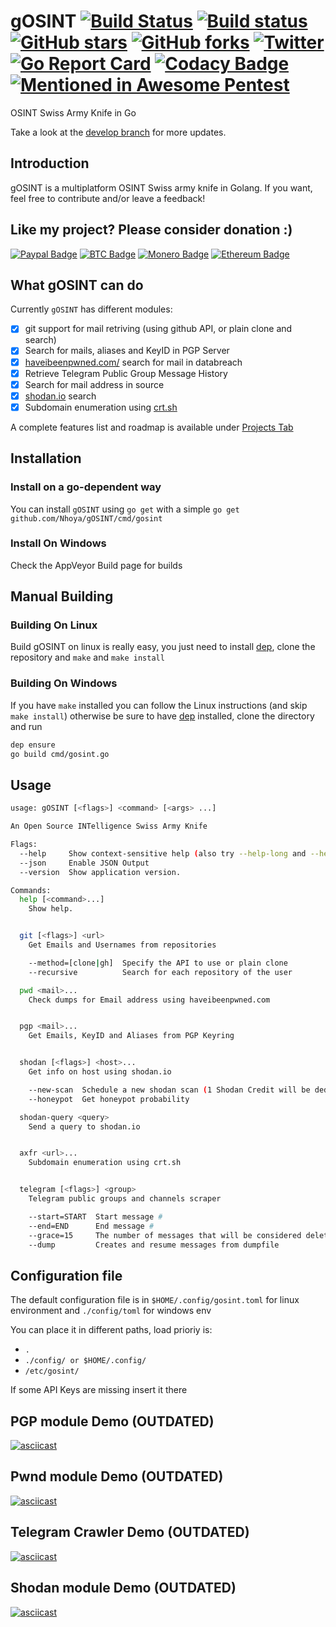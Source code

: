# gOSINT [![Build Status](https://travis-ci.org/Nhoya/gOSINT.svg?branch=master)](https://travis-ci.org/Nhoya/gOSINT) [![Build status](https://ci.appveyor.com/api/projects/status/9qn2y2f8t5up8ww2?svg=true)](https://ci.appveyor.com/project/Nhoya/gosint) [![GitHub stars](https://img.shields.io/github/stars/Nhoya/gOSINT.svg)](https://github.com/Nhoya/gOSINT/stargazers) [![GitHub forks](https://img.shields.io/github/forks/Nhoya/gOSINT.svg)](https://github.com/Nhoya/gOSINT/network) [![Twitter](https://img.shields.io/twitter/url/https/github.com/Nhoya/gOSINT.svg?style=social&style=plastic)](https://twitter.com/intent/tweet?text=Wow:&url=https%3A%2F%2Fgithub.com%2FNhoya%2FgOSINT) [![Go Report Card](https://goreportcard.com/badge/github.com/Nhoya/gOSINT)](https://goreportcard.com/report/github.com/Nhoya/gOSINT) [![Codacy Badge](https://api.codacy.com/project/badge/Grade/76673062a30e48bd99d499d32c0c6af0)](https://www.codacy.com/app/Nhoya/gOSINT?utm_source=github.com&amp;utm_medium=referral&amp;utm_content=Nhoya/gOSINT&amp;utm_campaign=Badge_Grade) [![Mentioned in Awesome Pentest](https://awesome.re/mentioned-badge.svg)](https://github.com/enaqx/awesome-pentest)

OSINT Swiss Army Knife in Go

Take a look at the [develop branch](https://github.com/Nhoya/gOSINT/tree/develop) for more updates.

## Introduction

gOSINT is a multiplatform OSINT Swiss army knife in Golang. If you want, feel free to contribute and/or leave a feedback!

## Like my project? Please consider donation :)

[![Paypal Badge](https://img.shields.io/badge/Donate-PayPal-yellow.svg)](https://www.paypal.me/Nhoya) [![BTC Badge](https://img.shields.io/badge/Donate-BTC-yellow.svg)](https://pastebin.com/raw/nyDDPwaM) [![Monero Badge](https://img.shields.io/badge/Donate-XMR-yellow.svg)](https://pastebin.com/raw/dNUFqwuC) [![Ethereum Badge](https://img.shields.io/badge/Donate-Ethereum-yellow.svg)](https://pastebin.com/raw/S6XMmSiv)

## What gOSINT can do

Currently `gOSINT` has different modules:

- [x] git support for mail retriving (using github API, or plain clone and search)
- [x] Search for mails, aliases and KeyID in PGP Server
- [x] [haveibeenpwned.com/](http://haveibeenpwned.com/) search for mail in databreach
- [x] Retrieve Telegram Public Group Message History
- [x] Search for mail address in source
- [x] [shodan.io](https://shodan.io) search
- [x] Subdomain enumeration using [crt.sh](https://crt.sh)

A complete features list and roadmap is available under [Projects Tab](https://github.com/Nhoya/gOSINT/projects)

## Installation

### Install on a go-dependent way

You can install `gOSINT` using `go get` with a simple `go get github.com/Nhoya/gOSINT/cmd/gosint`

### Install On Windows

Check the AppVeyor Build page for builds

## Manual Building

### Building On Linux

Build gOSINT on linux is really easy, you just need to install [dep](https://github.com/golang/dep), clone the repository and `make` and `make install`

### Building On Windows

If you have `make` installed you can follow the Linux instructions (and skip `make install`) otherwise be sure to have [dep](https://github.com/golang/dep) installed, clone the directory and run

```bash
dep ensure
go build cmd/gosint.go
```

## Usage

```bash
usage: gOSINT [<flags>] <command> [<args> ...]

An Open Source INTelligence Swiss Army Knife

Flags:
  --help     Show context-sensitive help (also try --help-long and --help-man).
  --json     Enable JSON Output
  --version  Show application version.

Commands:
  help [<command>...]
    Show help.


  git [<flags>] <url>
    Get Emails and Usernames from repositories

    --method=[clone|gh]  Specify the API to use or plain clone
    --recursive          Search for each repository of the user

  pwd <mail>...
    Check dumps for Email address using haveibeenpwned.com


  pgp <mail>...
    Get Emails, KeyID and Aliases from PGP Keyring


  shodan [<flags>] <host>...
    Get info on host using shodan.io

    --new-scan  Schedule a new shodan scan (1 Shodan Credit will be deducted)
    --honeypot  Get honeypot probability

  shodan-query <query>
    Send a query to shodan.io


  axfr <url>...
    Subdomain enumeration using crt.sh


  telegram [<flags>] <group>
    Telegram public groups and channels scraper

    --start=START  Start message #
    --end=END      End message #
    --grace=15     The number of messages that will be considered deleted before the scraper stops
    --dump         Creates and resume messages from dumpfile
```

## Configuration file

The default configuration file is in `$HOME/.config/gosint.toml` for linux environment and `./config/toml` for windows env

You can place it in different paths, load prioriy is:

- `.`
- `./config/ or $HOME/.config/`
- `/etc/gosint/`

If some API Keys are missing insert it there

## PGP module Demo (**OUTDATED**)

[![asciicast](https://asciinema.org/a/21PCpbgFqyHiTbPINexHKEywj.png)](https://asciinema.org/a/21PCpbgFqyHiTbPINexHKEywj)

## Pwnd module Demo (**OUTDATED**)

[![asciicast](https://asciinema.org/a/x9Ap0IRcNNcLfriVujkNUhFSF.png)](https://asciinema.org/a/x9Ap0IRcNNcLfriVujkNUhFSF)

## Telegram Crawler Demo (**OUTDATED**)

[![asciicast](https://asciinema.org/a/nbRO9FNpjiYXAKeI87xn29j9z.png)](https://asciinema.org/a/nbRO9FNpjiYXAKeI87xn29j9z)

## Shodan module Demo (**OUTDATED**)

[![asciicast](https://asciinema.org/a/9lfzAZ65n9MJCkrUrxoHZQYwP.png)](https://asciinema.org/a/9lfzAZ65n9MJCkrUrxoHZQYwP)
